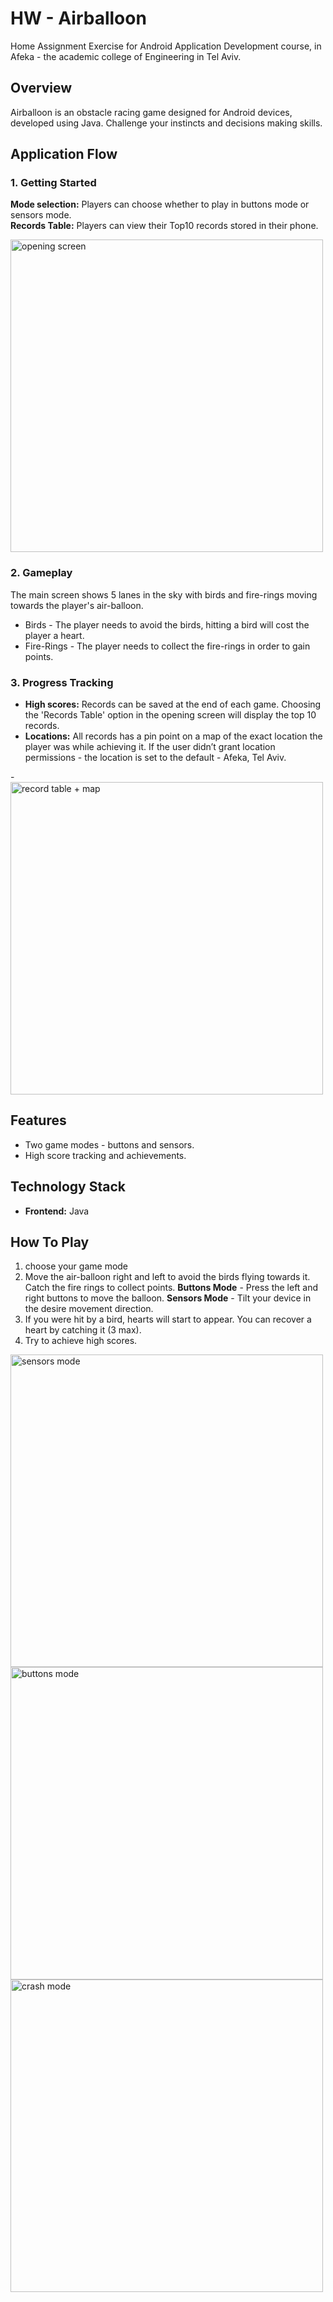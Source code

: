 # HW - Airballoon

Home Assignment Exercise for Android Application Development course, in Afeka - the academic college
of Engineering in Tel Aviv.

## Overview

Airballoon is an obstacle racing game designed for Android devices, developed using Java.
Challenge your instincts and decisions making skills.

## Application Flow

### 1. Getting Started

**Mode selection:** Players can choose whether to play in buttons mode or sensors mode.  
**Records Table:** Players can view their Top10 records stored in their phone.
<div class="row">
 <img  src="https://github.com/AvitalShmueli/HW1-airballoon/assets/158744805/ef345efc-f165-44a8-bae2-7b6c400ca2ea" alt="opening screen"  style="height:500px;"/>
</div>

### 2. Gameplay

The main screen shows 5 lanes in the sky with birds and fire-rings moving towards the player's
air-balloon.

- Birds - The player needs to avoid the birds, hitting a bird will cost the player a heart.
- Fire-Rings - The player needs to collect the fire-rings in order to gain points.

### 3. Progress Tracking

- **High scores:** Records can be saved at the end of each game. Choosing the 'Records Table' option
  in the opening screen will display the top 10 records.
- **Locations:** All records has a pin point on a map of the exact location the player was while
  achieving it. If the user didn’t grant location permissions - the location is set to the default -
  Afeka, Tel Aviv.

<div class="row">- 
 <img  src="https://github.com/AvitalShmueli/HW1-airballoon/assets/158744805/bf4a2707-4207-46a0-9396-a11318291d6f" alt="record table + map"  style="height:500px;"/>
</div>

## Features

- Two game modes - buttons and sensors.
- High score tracking and achievements.

## Technology Stack

- **Frontend:** Java

## How To Play

1. choose your game mode
2. Move the air-balloon right and left to avoid the birds flying towards it.
   Catch the fire rings to collect points.
   **Buttons Mode** - Press the left and right buttons to move the balloon.
   **Sensors Mode** - Tilt your device in the desire movement direction.
3. If you were hit by a bird, hearts will start to appear. You can recover a heart by catching it (3
   max).
4. Try to achieve high scores.

<div class="row">
   <img  src="https://github.com/AvitalShmueli/HW1-airballoon/assets/158744805/5b8b25ca-8386-4c95-900c-fa403404cebe" alt="sensors mode"  style="height:500px;"/>
    <img  src="https://github.com/AvitalShmueli/HW1-airballoon/assets/158744805/d10e5ae7-a882-4578-aab8-f2bece57d4de" alt="buttons mode"  style="height:500px;"/>
    <img  src="https://github.com/AvitalShmueli/HW1-airballoon/assets/158744805/e89eef82-4048-4566-b158-b320a8cdf7ad" alt="crash mode"  style="height:500px;"/>   

 </div>

   
